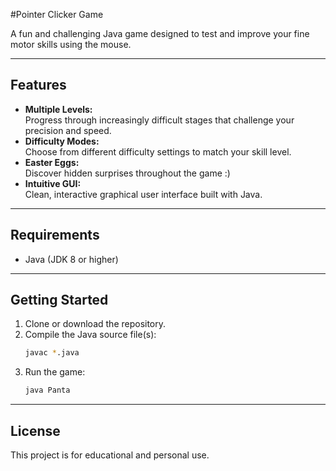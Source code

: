 #Pointer Clicker Game

A fun and challenging Java game designed to test and improve your fine motor skills using the mouse.

---

## Features

- **Multiple Levels:**  
  Progress through increasingly difficult stages that challenge your precision and speed.
- **Difficulty Modes:**  
  Choose from different difficulty settings to match your skill level.
- **Easter Eggs:**  
  Discover hidden surprises throughout the game :)
- **Intuitive GUI:**  
  Clean, interactive graphical user interface built with Java.

---

## Requirements

- Java (JDK 8 or higher)

---

## Getting Started

1. Clone or download the repository.
2. Compile the Java source file(s):
    ```bash
    javac *.java
    ```
3. Run the game:
    ```bash
    java Panta
    ```
---

## License

This project is for educational and personal use.
